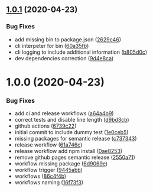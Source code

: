 ## [1.0.1](https://github.com/tokesim/tokesim-chain/compare/1.0.0...1.0.1) (2020-04-23)


### Bug Fixes

* add missing bin to package.json ([2629c46](https://github.com/tokesim/tokesim-chain/commit/2629c4625ff8472d3a7b5dd8f00f4d994253a5ca))
* cli interpeter for bin ([60a35fb](https://github.com/tokesim/tokesim-chain/commit/60a35fbd368c5e0e459358d4e70c34cf69b5f6ad))
* cli logging to include additional information ([b805d0c](https://github.com/tokesim/tokesim-chain/commit/b805d0c4fdc45990254681424e0a59a9fd425632))
* dev dependencies correction ([9d4e8ca](https://github.com/tokesim/tokesim-chain/commit/9d4e8ca1ec534e9d8172703506d6a8825c44f909))

# 1.0.0 (2020-04-23)


### Bug Fixes

* add ci and release workflows ([a64a4b9](https://github.com/tokesim/tokesim-chain/commit/a64a4b9e76f9fe7ccea19c40e309904c08c720a6))
* correct tests and disable line length ([d9bd3cb](https://github.com/tokesim/tokesim-chain/commit/d9bd3cbff9d38f9fb2102a56709b5734501604da))
* github actions ([6739c22](https://github.com/tokesim/tokesim-chain/commit/6739c22b9d43cd9240a83c58121d3461766ba97b))
* initial commit to include dummy test ([1e0ceb5](https://github.com/tokesim/tokesim-chain/commit/1e0ceb56fa6c979f8e3c8c9bdf349b368c65ac41))
* missing packages for semantic release ([c737343](https://github.com/tokesim/tokesim-chain/commit/c7373439bf09eda9ca6a5af93e7d54a34ab995a3))
* release workflow ([61a746c](https://github.com/tokesim/tokesim-chain/commit/61a746c85ddd72a32fca82cf840f39f3a606e528))
* release workflow add npm install ([0ae8253](https://github.com/tokesim/tokesim-chain/commit/0ae8253a87390756a6649dee976ec5694adbca40))
* remove github pages semantic release ([2550a71](https://github.com/tokesim/tokesim-chain/commit/2550a715fcb9d5a4927aefdf3b631f838f7b289a))
* workflow missing package ([6d9069e](https://github.com/tokesim/tokesim-chain/commit/6d9069ecbca9e0f06d0dd52c114d590ef8d0b364))
* workflow trigger ([9445abb](https://github.com/tokesim/tokesim-chain/commit/9445abb4279590c0066e574ba553b57695427718))
* workflows ([86c4f4b](https://github.com/tokesim/tokesim-chain/commit/86c4f4bf9481a9b27857745ef108a97019e03f07))
* workflows naming ([16f73f3](https://github.com/tokesim/tokesim-chain/commit/16f73f33b0dd159af69afce442a89d51dfa19fe6))
